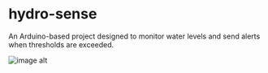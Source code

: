 # hydro-sense
An Arduino-based project designed to monitor water levels and send alerts when thresholds are exceeded.

 ![image alt](![image](https://github.com/user-attachments/assets/484da26f-c81a-4abf-996b-b59f1116870f)
)
